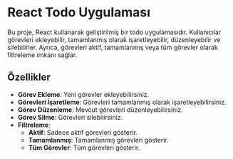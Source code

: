 # React Todo Uygulaması

Bu proje, React kullanarak geliştirilmiş bir todo uygulamasıdır. Kullanıcılar görevleri ekleyebilir, tamamlanmış olarak işaretleyebilir, düzenleyebilir ve silebilirler. Ayrıca, görevleri aktif, tamamlanmış veya tüm görevler olarak filtreleme imkanı sağlar.

## Özellikler

- **Görev Ekleme**: Yeni görevler ekleyebilirsiniz.
- **Görevleri İşaretleme**: Görevleri tamamlanmış olarak işaretleyebilirsiniz.
- **Görev Düzenleme**: Mevcut görevleri düzenleyebilirsiniz.
- **Görev Silme**: Görevleri silebilirsiniz.
- **Filtreleme**:
  - **Aktif**: Sadece aktif görevleri gösterir.
  - **Tamamlanmış**: Tamamlanmış görevleri gösterir.
  - **Tüm Görevler**: Tüm görevleri gösterir.

